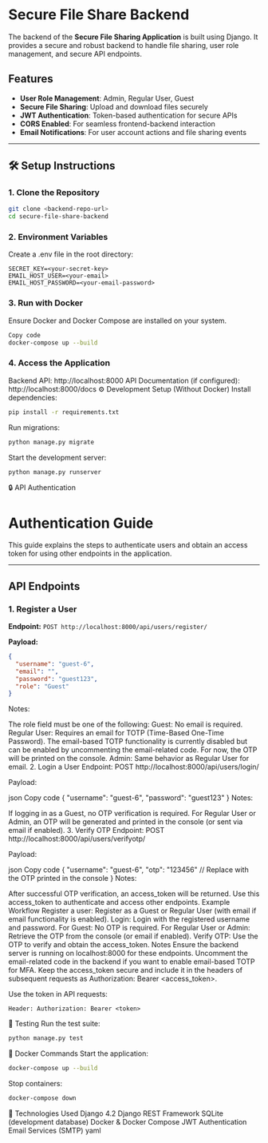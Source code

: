 # Secure File Share Backend

The backend of the **Secure File Sharing Application** is built using Django. It provides a secure and robust backend to handle file sharing, user role management, and secure API endpoints.

## Features
- **User Role Management**: Admin, Regular User, Guest
- **Secure File Sharing**: Upload and download files securely
- **JWT Authentication**: Token-based authentication for secure APIs
- **CORS Enabled**: For seamless frontend-backend interaction
- **Email Notifications**: For user account actions and file sharing events

---

## 🛠️ Setup Instructions

### 1. Clone the Repository
```bash
git clone <backend-repo-url>
cd secure-file-share-backend
```

### 2. Environment Variables
Create a .env file in the root directory:

```plaintext
SECRET_KEY=<your-secret-key>
EMAIL_HOST_USER=<your-email>
EMAIL_HOST_PASSWORD=<your-email-password>
```

### 3. Run with Docker
Ensure Docker and Docker Compose are installed on your system.

```bash
Copy code
docker-compose up --build
```

### 4. Access the Application
Backend API: http://localhost:8000
API Documentation (if configured): http://localhost:8000/docs
⚙️ Development Setup (Without Docker)
Install dependencies:
```bash
pip install -r requirements.txt
```

Run migrations:
```bash
python manage.py migrate
```

Start the development server:
```bash
python manage.py runserver
```

🔒 API Authentication

# Authentication Guide

This guide explains the steps to authenticate users and obtain an access token for using other endpoints in the application.

---

## API Endpoints

### 1. Register a User
**Endpoint:**
`POST http://localhost:8000/api/users/register/`

**Payload:**
```json
{
  "username": "guest-6",
  "email": "",
  "password": "guest123",
  "role": "Guest"
}
```

Notes:

The role field must be one of the following:
Guest: No email is required.
Regular User: Requires an email for TOTP (Time-Based One-Time Password). The email-based TOTP functionality is currently disabled but can be enabled by uncommenting the email-related code. For now, the OTP will be printed on the console.
Admin: Same behavior as Regular User for email.
2. Login a User
Endpoint: POST http://localhost:8000/api/users/login/

Payload:

json
Copy code
{
  "username": "guest-6",
  "password": "guest123"
}
Notes:

If logging in as a Guest, no OTP verification is required.
For Regular User or Admin, an OTP will be generated and printed in the console (or sent via email if enabled).
3. Verify OTP
Endpoint: POST http://localhost:8000/api/users/verifyotp/

Payload:

json
Copy code
{
  "username": "guest-6",
  "otp": "123456"  // Replace with the OTP printed in the console
}
Notes:

After successful OTP verification, an access_token will be returned.
Use this access_token to authenticate and access other endpoints.
Example Workflow
Register a user:
Register as a Guest or Regular User (with email if email functionality is enabled).
Login:
Login with the registered username and password.
For Guest: No OTP is required.
For Regular User or Admin: Retrieve the OTP from the console (or email if enabled).
Verify OTP:
Use the OTP to verify and obtain the access_token.
Notes
Ensure the backend server is running on localhost:8000 for these endpoints.
Uncomment the email-related code in the backend if you want to enable email-based TOTP for MFA.
Keep the access_token secure and include it in the headers of subsequent requests as Authorization: Bearer <access_token>.

Use the token in API requests:
```plaintext
Header: Authorization: Bearer <token>
```

🧪 Testing
Run the test suite:

```bash
python manage.py test
```

🐳 Docker Commands
Start the application:
```bash
docker-compose up --build
```
Stop containers:
```bash
docker-compose down
```

🔧 Technologies Used
Django 4.2
Django REST Framework
SQLite (development database)
Docker & Docker Compose
JWT Authentication
Email Services (SMTP)
yaml

